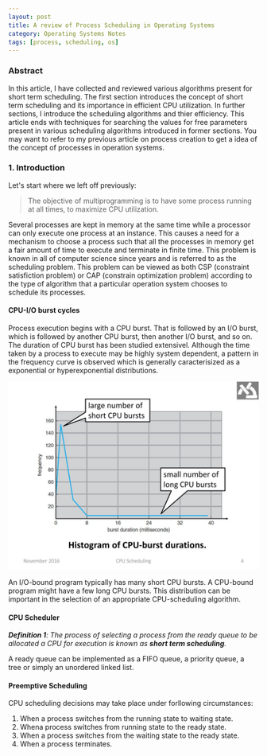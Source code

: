 ```yaml
---
layout: post
title: A review of Process Scheduling in Operating Systems
category: Operating Systems Notes
tags: [process, scheduling, os]
---
```


### Abstract

In this article, I have collected and reviewed various algorithms present for short term scheduling. The first section introduces the concept of short term scheduling and its importance in efficient CPU utilization. In further sections, I introduce the scheduling algorithms and thier efficiency. This article ends with techniques for searching the values for free parameters present in various scheduling algorithms introduced in former sections. You may want to refer to my previous article on process creation to get a idea of the concept of processes in operation systems.

### 1. Introduction

Let's start where we left off previously:

> The objective of
multiprogramming is to have some process running at all times, to maximize CPU utilization.

Several processes are kept in memory at the same time while a processor can only execute one process at an instance. This causes a need for a mechanism to choose a process such that all the processes in memory get a fair amount of time to execute and terminate in finite time. This problem is known in all of computer science since years and is referred to as the scheduling problem. This problem can be viewed as both CSP (constraint satisfiction problem) or CAP (constrain optimization problem) according to the type of algorithm that a particular operation system chooses to schedule its processes.

#### CPU-I/O burst cycles

Process execution begins with a CPU burst.
That is followed by an I/O burst, which is followed by another CPU burst, then another I/O burst, and so on. The duration of CPU burst has been studied extensivel. Although the time taken by a process to execute may be highly system dependent, a pattern in the frequency curve is observed which is generally caracterisized as a exponential or hyperexponential distributions.

![cpu burst distribution](/images/os-process/cpu-burst-distribution.jpg)

An I/O-bound program typically has many short CPU bursts. A CPU-bound program might have a few long CPU bursts. This distribution can be important in the selection of an appropriate CPU-scheduling algorithm.

#### CPU Scheduler

***Definition 1**: The process of selecting a process from the ready queue to be allocated a CPU for execution is known as **short term scheduling**.*

A ready queue can be implemented as a FIFO queue, a priority queue, a tree or simply an unordered linked list.

#### Preemptive Scheduling

CPU scheduling decisions may take place under forllowing circumstances:

1. When a process switches from the running state to waiting state.
2. Whena process switches from running state to the ready state.
3. When a process switches from the waiting state to the ready state.
4. When a process terminates.



